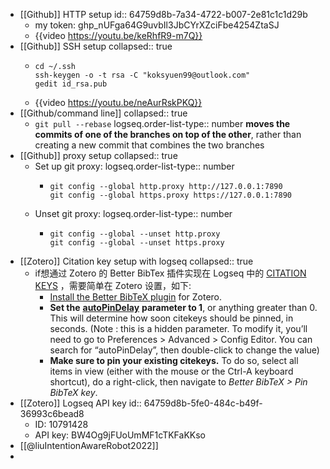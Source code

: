 - [[Github]] HTTP setup
  id:: 64759d8b-7a34-4722-b007-2e81c1c1d29b
	- my token: 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
	- {{video https://youtu.be/keRhfR9-m7Q}}
- [[Github]] SSH setup
  collapsed:: true
	- ```
	  cd ~/.ssh
	  ssh-keygen -o -t rsa -C "koksyuen99@outlook.com"
	  gedit id_rsa.pub
	  ```
	- {{video https://youtu.be/neAurRskPKQ}}
- [[Github/command line]]
  collapsed:: true
	- `git pull --rebase`
	  logseq.order-list-type:: number
	  **moves the commits of one of the branches on top of the other**, rather than creating a new commit that combines the two branches
- [[Github]] proxy setup
  collapsed:: true
	- Set up git proxy:
	  logseq.order-list-type:: number
		- ```
		  git config --global http.proxy http://127.0.0.1:7890
		  git config --global https.proxy https://127.0.0.1:7890
		  ```
	- Unset git proxy:
	  logseq.order-list-type:: number
		- ```
		  git config --global --unset http.proxy
		  git config --global --unset https.proxy
		  ```
- [[Zotero]] Citation key setup with logseq
  collapsed:: true
	- if想通过 Zotero 的 Better BibTex 插件实现在 Logseq 中的 [CITATION KEYS](https://retorque.re/zotero-better-bibtex/citing/) ，需要简单在 Zotero 设置，如下:
		- [Install the Better BibTeX plugin](https://retorque.re/zotero-better-bibtex/installation/) for Zotero.
		- **Set the** [**autoPinDelay**](https://retorque.re/zotero-better-bibtex/installation/preferences/hidden-preferences/#autopindelay) **parameter to 1**, or anything greater than 0. This will determine how soon citekeys should be pinned, in seconds. (Note : this is a hidden parameter. To modify it, you’ll need to go to Preferences > Advanced > Config Editor. You can search for “autoPinDelay”, then double-click to change the value)
		- **Make sure to pin your existing citekeys.** To do so, select all items in view (either with the mouse or the Ctrl-A keyboard shortcut), do a right-click, then navigate to *Better BibTeX > Pin BibTeX key*.
- [[Zotero]] Logseq API key
  id:: 64759d8b-5fe0-484c-b49f-36993c6bead8
	- ID: 10791428
	- API key: BW4Og9jFUoUmMF1cTKFaKKso
- [[@liuIntentionAwareRobot2022]]
-